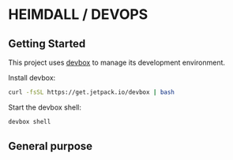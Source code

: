 # HEIMDALL / DEVOPS

## Getting Started
This project uses [devbox](https://github.com/jetpack-io/devbox) to manage its development environment.

Install devbox:
```sh
curl -fsSL https://get.jetpack.io/devbox | bash
```

Start the devbox shell:
```sh 
devbox shell
```

## General purpose

